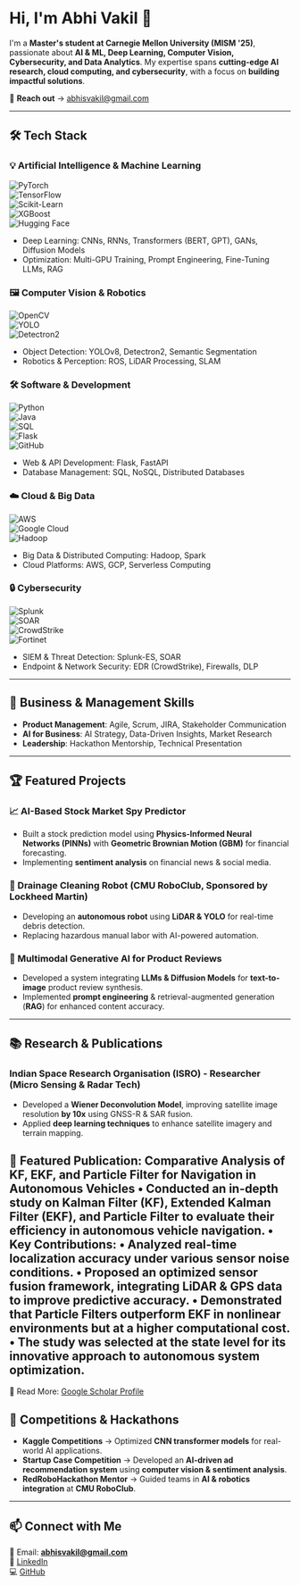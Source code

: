 # Hi, I'm Abhi Vakil 👋  

I'm a **Master's student at Carnegie Mellon University (MISM '25)**, passionate about **AI & ML, Deep Learning, Computer Vision, Cybersecurity, and Data Analytics**. My expertise spans **cutting-edge AI research, cloud computing, and cybersecurity**, with a focus on **building impactful solutions**.

📩 **Reach out** → abhisvakil@gmail.com  

---

## 🛠 Tech Stack  

### **💡 Artificial Intelligence & Machine Learning**  
![PyTorch](https://img.shields.io/badge/PyTorch-EE4C2C?style=flat&logo=pytorch&logoColor=white)  
![TensorFlow](https://img.shields.io/badge/TensorFlow-FF6F00?style=flat&logo=tensorflow&logoColor=white)  
![Scikit-Learn](https://img.shields.io/badge/Scikit--Learn-F7931E?style=flat&logo=scikit-learn&logoColor=white)  
![XGBoost](https://img.shields.io/badge/XGBoost-AA4A44?style=flat&logo=data:image/png;base64)  
![Hugging Face](https://img.shields.io/badge/Hugging%20Face-FFCC00?style=flat&logo=huggingface&logoColor=white)  
- Deep Learning: CNNs, RNNs, Transformers (BERT, GPT), GANs, Diffusion Models  
- Optimization: Multi-GPU Training, Prompt Engineering, Fine-Tuning LLMs, RAG  

### **🖼️ Computer Vision & Robotics**  
![OpenCV](https://img.shields.io/badge/OpenCV-5C3EE8?style=flat&logo=opencv&logoColor=white)  
![YOLO](https://img.shields.io/badge/YOLO-FF6F00?style=flat&logo=data:image/png;base64)  
![Detectron2](https://img.shields.io/badge/Detectron2-3776AB?style=flat)  
- Object Detection: YOLOv8, Detectron2, Semantic Segmentation  
- Robotics & Perception: ROS, LiDAR Processing, SLAM  

### **🛠 Software & Development**  
![Python](https://img.shields.io/badge/Python-3776AB?style=flat&logo=python&logoColor=white)  
![Java](https://img.shields.io/badge/Java-ED8B00?style=flat&logo=java&logoColor=white)  
![SQL](https://img.shields.io/badge/SQL-4479A1?style=flat&logo=postgresql&logoColor=white)  
![Flask](https://img.shields.io/badge/Flask-000000?style=flat&logo=flask&logoColor=white)  
![GitHub](https://img.shields.io/badge/GitHub-181717?style=flat&logo=github&logoColor=white)  
- Web & API Development: Flask, FastAPI  
- Database Management: SQL, NoSQL, Distributed Databases  

### **☁️ Cloud & Big Data**  
![AWS](https://img.shields.io/badge/AWS-232F3E?style=flat&logo=amazonaws&logoColor=white)  
![Google Cloud](https://img.shields.io/badge/Google_Cloud-4285F4?style=flat&logo=google-cloud&logoColor=white)  
![Hadoop](https://img.shields.io/badge/Hadoop-66CCFF?style=flat&logo=apachehadoop&logoColor=white)  
- Big Data & Distributed Computing: Hadoop, Spark  
- Cloud Platforms: AWS, GCP, Serverless Computing  

### **🔒 Cybersecurity**  
![Splunk](https://img.shields.io/badge/Splunk-000000?style=flat&logo=splunk&logoColor=white)  
![SOAR](https://img.shields.io/badge/SOAR-0052CC?style=flat)  
![CrowdStrike](https://img.shields.io/badge/CrowdStrike-FF0000?style=flat)  
![Fortinet](https://img.shields.io/badge/Fortinet-EE3B3B?style=flat)  
- SIEM & Threat Detection: Splunk-ES, SOAR  
- Endpoint & Network Security: EDR (CrowdStrike), Firewalls, DLP  

---

## 🎯 Business & Management Skills  
- **Product Management**: Agile, Scrum, JIRA, Stakeholder Communication  
- **AI for Business**: AI Strategy, Data-Driven Insights, Market Research  
- **Leadership**: Hackathon Mentorship, Technical Presentation  

---

## 🏆 Featured Projects  
### **📈 AI-Based Stock Market Spy Predictor**  
- Built a stock prediction model using **Physics-Informed Neural Networks (PINNs)** with **Geometric Brownian Motion (GBM)** for financial forecasting.  
- Implementing **sentiment analysis** on financial news & social media.  

### **🤖 Drainage Cleaning Robot (CMU RoboClub, Sponsored by Lockheed Martin)**  
- Developing an **autonomous robot** using **LiDAR & YOLO** for real-time debris detection.  
- Replacing hazardous manual labor with AI-powered automation.  

### **🛒 Multimodal Generative AI for Product Reviews**  
- Developed a system integrating **LLMs & Diffusion Models** for **text-to-image** product review synthesis.  
- Implemented **prompt engineering** & retrieval-augmented generation (**RAG**) for enhanced content accuracy.  

---

## 📚 Research & Publications  
### **Indian Space Research Organisation (ISRO) - Researcher (Micro Sensing & Radar Tech)**  
- Developed a **Wiener Deconvolution Model**, improving satellite image resolution **by 10x** using GNSS-R & SAR fusion.
- Applied **deep learning techniques** to enhance satellite imagery and terrain mapping.

📄 Featured Publication: Comparative Analysis of KF, EKF, and Particle Filter for Navigation in Autonomous Vehicles
	•	Conducted an in-depth study on Kalman Filter (KF), Extended Kalman Filter (EKF), and Particle Filter to evaluate their efficiency in autonomous vehicle navigation.
	•	Key Contributions:
	•	Analyzed real-time localization accuracy under various sensor noise conditions.
	•	Proposed an optimized sensor fusion framework, integrating LiDAR & GPS data to improve predictive accuracy.
	•	Demonstrated that Particle Filters outperform EKF in nonlinear environments but at a higher computational cost.
	•	The study was selected at the state level for its innovative approach to autonomous system optimization.
---
🔗 Read More: [Google Scholar Profile](tps://scholar.google.com/citations?user=0z8ZFQoAAAAJ&hl=en)
## 🚀 Competitions & Hackathons  
- **Kaggle Competitions** → Optimized **CNN transformer models** for real-world AI applications.  
- **Startup Case Competition** → Developed an **AI-driven ad recommendation system** using **computer vision & sentiment analysis**.  
- **RedRoboHackathon Mentor** → Guided teams in **AI & robotics integration** at **CMU RoboClub**.  

---

## 📫 Connect with Me  
📩 Email: **abhisvakil@gmail.com**  
🔗 [LinkedIn](https://www.linkedin.com/in/abhisvakil/)  
💻 [GitHub](https://github.com/abhisvakil)  
